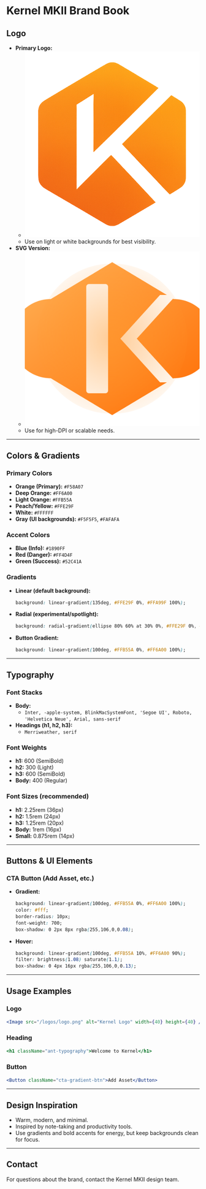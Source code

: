 # Kernel MKII Brand Book

## Logo
- **Primary Logo:**
  - ![Kernel Logo](./logo.png)
  - Use on light or white backgrounds for best visibility.
- **SVG Version:**
  - ![Kernel Logo SVG](./logo.svg)
  - Use for high-DPI or scalable needs.

---

## Colors & Gradients

### Primary Colors
- **Orange (Primary):** `#F58A07`
- **Deep Orange:** `#FF6A00`
- **Light Orange:** `#FFB55A`
- **Peach/Yellow:** `#FFE29F`
- **White:** `#FFFFFF`
- **Gray (UI backgrounds):** `#F5F5F5`, `#FAFAFA`

### Accent Colors
- **Blue (Info):** `#1890FF`
- **Red (Danger):** `#FF4D4F`
- **Green (Success):** `#52C41A`

### Gradients
- **Linear (default background):**
  ```css
  background: linear-gradient(135deg, #FFE29F 0%, #FFA99F 100%);
  ```
- **Radial (experimental/spotlight):**
  ```css
  background: radial-gradient(ellipse 80% 60% at 30% 0%, #FFE29F 0%, #FF6A00 100%);
  ```
- **Button Gradient:**
  ```css
  background: linear-gradient(100deg, #FFB55A 0%, #FF6A00 100%);
  ```

---

## Typography

### Font Stacks
- **Body:**
  - `Inter, -apple-system, BlinkMacSystemFont, 'Segoe UI', Roboto, 'Helvetica Neue', Arial, sans-serif`
- **Headings (h1, h2, h3):**
  - `Merriweather, serif`

### Font Weights
- **h1:** 600 (SemiBold)
- **h2:** 300 (Light)
- **h3:** 600 (SemiBold)
- **Body:** 400 (Regular)

### Font Sizes (recommended)
- **h1:** 2.25rem (36px)
- **h2:** 1.5rem (24px)
- **h3:** 1.25rem (20px)
- **Body:** 1rem (16px)
- **Small:** 0.875rem (14px)

---

## Buttons & UI Elements

### CTA Button (Add Asset, etc.)
- **Gradient:**
  ```css
  background: linear-gradient(100deg, #FFB55A 0%, #FF6A00 100%);
  color: #fff;
  border-radius: 10px;
  font-weight: 700;
  box-shadow: 0 2px 8px rgba(255,106,0,0.08);
  ```
- **Hover:**
  ```css
  background: linear-gradient(100deg, #FFB55A 10%, #FF6A00 90%);
  filter: brightness(1.08) saturate(1.1);
  box-shadow: 0 4px 16px rgba(255,106,0,0.13);
  ```

---

## Usage Examples

### Logo
```jsx
<Image src="/logos/logo.png" alt="Kernel Logo" width={40} height={40} />
```

### Heading
```jsx
<h1 className="ant-typography">Welcome to Kernel</h1>
```

### Button
```jsx
<Button className="cta-gradient-btn">Add Asset</Button>
```

---

## Design Inspiration
- Warm, modern, and minimal.
- Inspired by note-taking and productivity tools.
- Use gradients and bold accents for energy, but keep backgrounds clean for focus.

---

## Contact
For questions about the brand, contact the Kernel MKII design team. 